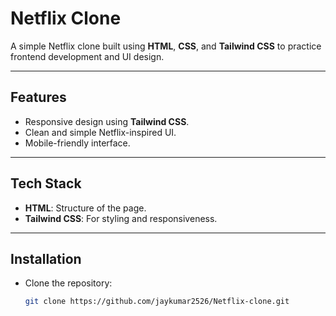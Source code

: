 # Netflix Clone

A simple Netflix clone built using **HTML**, **CSS**, and **Tailwind CSS** to practice frontend development and UI design.

---

## Features
- Responsive design using **Tailwind CSS**.
- Clean and simple Netflix-inspired UI.
- Mobile-friendly interface.

---

## Tech Stack
- **HTML**: Structure of the page.
- **Tailwind CSS**: For styling and responsiveness.

---

## Installation
- Clone the repository:
   ```bash
   git clone https://github.com/jaykumar2526/Netflix-clone.git


